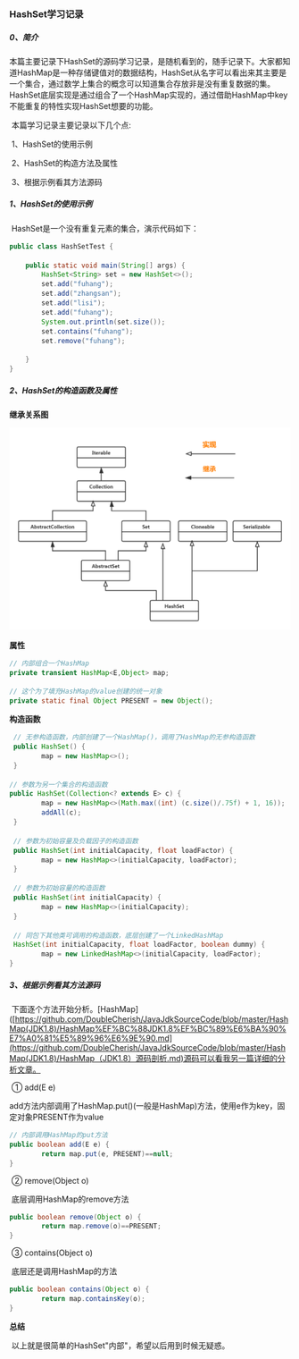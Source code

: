 ### HashSet学习记录

##### 0、简介

​		本篇主要记录下HashSet的源码学习记录，是随机看到的，随手记录下。大家都知道HashMap是一种存储键值对的数据结构，HashSet从名字可以看出来其主要是一个集合，通过数学上集合的概念可以知道集合存放非是没有重复数据的集。HashSet底层实现是通过组合了一个HashMap实现的，通过借助HashMap中key不能重复的特性实现HashSet想要的功能。

​		本篇学习记录主要记录以下几个点:

​						1、HashSet的使用示例

​						2、HashSet的构造方法及属性

​						3、根据示例看其方法源码

##### 1、HashSet的使用示例

​		HashSet是一个没有重复元素的集合，演示代码如下：

```java
public class HashSetTest {

    public static void main(String[] args) {
        HashSet<String> set = new HashSet<>();
        set.add("fuhang");
        set.add("zhangsan");
        set.add("lisi");
        set.add("fuhang");
        System.out.println(set.size());
        set.contains("fuhang");
        set.remove("fuhang");

    }
}
```

##### 2、HashSet的构造函数及属性

**继承关系图**

![HashSet](https://github.com/DoubleCherish/JavaJdkSourceCode/blob/master/HashSet/HashSet.png)

**属性**

```java
// 内部组合一个HashMap
private transient HashMap<E,Object> map;

// 这个为了填充HashMap的value创建的统一对象
private static final Object PRESENT = new Object();
```

**构造函数**

```java
 // 无参构造函数，内部创建了一个HashMap()，调用了HashMap的无参构造函数
 public HashSet() {
        map = new HashMap<>();
 }

// 参数为另一个集合的构造函数
public HashSet(Collection<? extends E> c) {
        map = new HashMap<>(Math.max((int) (c.size()/.75f) + 1, 16));
        addAll(c);
 }

 // 参数为初始容量及负载因子的构造函数
 public HashSet(int initialCapacity, float loadFactor) {
        map = new HashMap<>(initialCapacity, loadFactor);
 }

 // 参数为初始容量的构造函数
 public HashSet(int initialCapacity) {
        map = new HashMap<>(initialCapacity);
 }

 // 同包下其他类可调用的构造函数，底层创建了一个LinkedHashMap
 HashSet(int initialCapacity, float loadFactor, boolean dummy) {
        map = new LinkedHashMap<>(initialCapacity, loadFactor);
}

```

##### 3、根据示例看其方法源码

​		下面逐个方法开始分析。[HashMap]([https://github.com/DoubleCherish/JavaJdkSourceCode/blob/master/HashMap(JDK1.8)/HashMap%EF%BC%88JDK1.8%EF%BC%89%E6%BA%90%E7%A0%81%E5%89%96%E6%9E%90.md](https://github.com/DoubleCherish/JavaJdkSourceCode/blob/master/HashMap(JDK1.8)/HashMap（JDK1.8）源码剖析.md)源码可以看我另一篇详细的分析文章。

​		① add(E e)

​		add方法内部调用了HashMap.put()(一般是HashMap)方法，使用e作为key，固定对象PRESENT作为value

```java
// 内部调用HashMap的put方法
public boolean add(E e) {
        return map.put(e, PRESENT)==null;
}
```

​		② remove(Object o)

​			底层调用HashMap的remove方法

```java
public boolean remove(Object o) {
        return map.remove(o)==PRESENT;
}
```

​		③ contains(Object o)

​			底层还是调用HashMap的方法

```java
public boolean contains(Object o) {
        return map.containsKey(o);
}
```

**总结**

​		以上就是很简单的HashSet"内部"，希望以后用到时候无疑惑。
